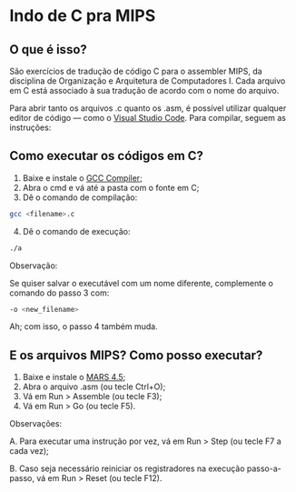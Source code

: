 # Indo de C pra MIPS

## O que é isso?

São exercícios de tradução de código C para o assembler MIPS, da disciplina de Organização e Arquitetura de Computadores I. Cada arquivo em C está associado à sua tradução de acordo com o nome do arquivo.

Para abrir tanto os arquivos .c quanto os .asm, é possível utilizar qualquer editor de código — como o [Visual Studio Code](https://code.visualstudio.com/). Para compilar, seguem as instruções:

## Como executar os códigos em C?

1. Baixe e instale o [GCC Compiler](https://sourceforge.net/projects/tdm-gcc/);
2. Abra o cmd e vá até a pasta com o fonte em C;
3. Dê o comando de compilação:
```bash
gcc <filename>.c
```
4. Dê o comando de execução:
```bash
./a
```

Observação:

Se quiser salvar o executável com um nome diferente, complemente o comando do passo 3 com:
```bash
-o <new_filename>
```
Ah; com isso, o passo 4 também muda.

## E os arquivos MIPS? Como posso executar?

1. Baixe e instale o [MARS 4.5](http://courses.missouristate.edu/kenvollmar/mars/);
2. Abra o arquivo .asm (ou tecle Ctrl+O);
3. Vá em Run > Assemble (ou tecle F3);
4. Vá em Run > Go (ou tecle F5).

Observações:

A. Para executar uma instrução por vez, vá em Run > Step (ou tecle F7 a cada vez);

B. Caso seja necessário reiniciar os registradores na execução passo-a-passo, vá em Run > Reset (ou tecle F12).